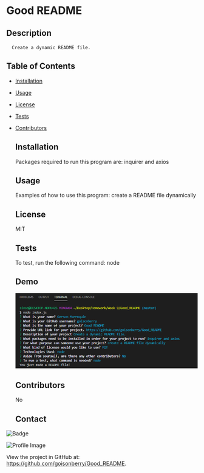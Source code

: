 # Good README

## Description

      Create a dynamic README file.

## Table of Contents

- [Installation](#installation)
- [Usage](#usage)
- [License](#license)
- [Tests](#tests)
- [Contributors](#contributors)

  ## Installation

  Packages required to run this program are:
  inquirer and axios

  ## Usage

  Examples of how to use this program:
  create a README file dynamically

  ## License

  MIT

  ## Tests

  To test, run the following command:
  node

  ## Demo

  ![](./images/screenshot.png)

  ## Contributors

  No

  ## Contact

![Badge](https://img.shields.io/badge/Github-goisonberry-4cbbb9)

![Profile Image](https://github.com/goisonberry.png?size=60)

View the project in GitHub at: https://github.com/goisonberry/Good_README.
